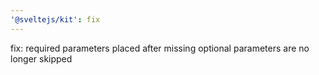 ```yaml
---
'@sveltejs/kit': fix
---
```


fix: required parameters placed after missing optional parameters are no longer skipped
